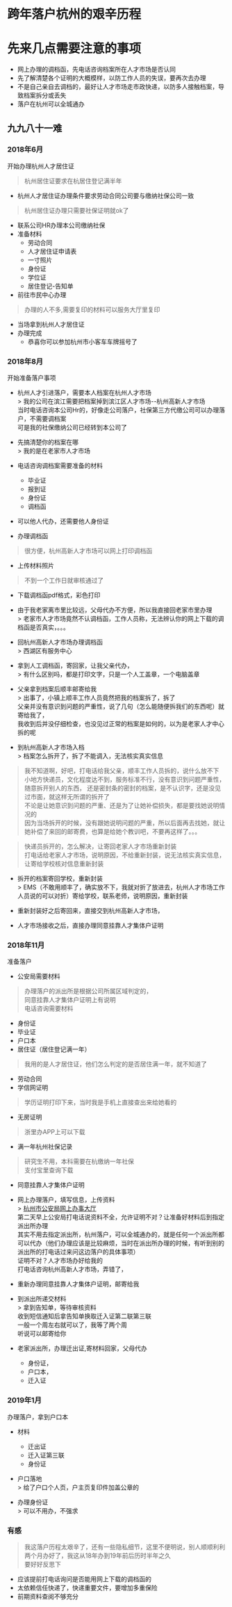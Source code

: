 # 跨年落户杭州的艰辛历程

# 先来几点需要注意的事项
* 网上办理的调档函，先电话咨询档案所在人才市场是否认同
* 先了解清楚各个证明的大概模样，以防工作人员的失误，要再次去办理
* 不是自己亲自去调档的，最好让人才市场走市政快递，以防多人接触档案，导致档案拆分或丢失
* 落户在杭州可以全城通办
## 九九八十一难
### 2018年6月
开始办理杭州人才居住证
> 杭州居住证要求在杭居住登记满半年

* 杭州人才居住证办理条件要求劳动合同公司要与缴纳社保公司一致
> 杭州居住证办理只需要社保证明就ok了

  * 联系公司HR办理本公司缴纳社保
* 准备材料
  * 劳动合同
  * 人才居住证申请表
  * 一寸照片
  * 身份证
  * 学位证
  * 居住登记-告知单
* 前往市民中心办理
> 办理的人不多,需要复印的材料可以服务大厅里复印

  * 当场拿到杭州人才居住证
* 办理完成
  * 恭喜你可以参加杭州市小客车车牌摇号了
### 2018年8月
开始准备落户事项
* 杭州人才引进落户，需要本人档案在杭州人才市场<br />> 我的公司在滨江需要把档案掉到滨江区人才市场--杭州高新人才市场<br />
当时电话咨询本公司Hr的，好像走公司落户，社保第三方代缴公司可以办理落户，不需要调档案<br />
可是我的社保缴纳公司已经转到本公司了


* 先搞清楚你的档案在哪<br />> 我的是在老家市人才市场


* 电话咨询调档案需要准备的材料
  * 毕业证
  * 报到证
  * 身份证
  * 调档函
* 可以他人代办，还需要他人身份证<br />
* 办理调档函
> 很方便，杭州高新人才市场可以网上打印调档函

  * 上传材料照片
> 不到一个工作日就审核通过了


  * 下载调档函pdf格式，彩色打印
* 由于我老家离市里比较远，父母代办不方便，所以我直接回老家市里办理<br />> 老家市人才市场竟然不认调档函，工作人员称，无法辨认你的网上下载的调档函是否真实，。。。


* 回杭州高新人才市场办理调档函<br />> 西湖区有服务中心


* 拿到人工调档函，寄回家，让我父亲代办，<br />> 有什么区别吗，都是打印文字，只是一个人工盖章，一个电脑盖章


* 父亲拿到档案后顺丰邮寄给我<br />> 出事了，小镇上顺丰工作人员竟然把我的档案拆了，拆了<br />
父亲并没有意识到问题的严重性，说了几句（怎么能随便拆我们的东西呢）就寄给我了，<br />
我收到后并没仔细检查，也没见过正常的档案是如何的，以为是老家人才中心拆的呢


* 到杭州高新人才市场入档<br />> 档案怎么拆开了，拆了不能调入，无法核实真实信息

> 我不知道啊，好吧，打电话给我父亲，顺丰工作人员拆的，说什么放不下<br />
小地方快递员，文化程度达不到，服务标准不行，没有意识到问题严重性，随意拆开别人的东西，  还是密封条的密封的档案，是不认识字，还是没见过市面，就这样无所谓的拆开了<br />
不论是让她意识到问题的严重、还是为了让她补偿损失，都是要找她说明情况的<br />
因为当场拆开的时候，没有跟她说明问题的严重，所以后面再去找她，就让她补偿了来回的邮寄费，也算是给她个教训吧，不要再这样了。。。

> 快递员拆开的，怎么解决，让寄回老家人才市场重新封装<br />
打电话给老家人才市场，说明原因，不给重新封装，说无法核实真实信息，让寄给学校核对信息重新封装


* 拆开的档案寄回学校，重新封装<br />> EMS（不敢用顺丰了，确实放不下，我就对折了放进去，杭州人才市场工作人员说的可以对折）寄给学校，联系老师，说明原因，重新封装


* 重新封装好之后寄回来，直接交到杭州高新人才市场，<br />
* 人才市场接收之后，直接办理同意挂靠人才集体户证明<br />
### 2018年11月
准备落户
* 公安局需要材料
> 办理落户的派出所是根据公司所属区域判定的，<br />
同意挂靠人才集体户证明上有说明<br />
电话咨询需要材料

  * 身份证
  * 毕业证
  * 户口本
  * 居住证（居住登记满一年）
> 我用的是人才居住证，他们怎么判定的是否居住满一年，就不知道了


  * 劳动合同
  * 学信网证明
> 学历证明打印下来，当时我是手机上直接查出来给她看的


  * 无房证明
> 浙里办APP上可以下载


  * 满一年杭州社保记录
> 研究生不用，本科需要在杭缴纳一年社保<br />
支付宝里查询下载


  * 同意挂靠人才集体户证明
* 网上办理落户，填写信息，上传资料<br />> [杭州市公安局网上办事大厅](http://service.hzpolice.gov.cn/MEMBER/RCYJ/RcyjSW.aspx?tp=rcyj)<br />
第二天早上公安局打电话说资料不全，允许证明不对？让准备好材料后到指定派出所办理<br />
其实不用去指定派出所，杭州落户，可以全城通办的，就是任何一个派出所都可以代办（他们办理应该是比较麻烦，当时在派出所办理的时候，有听到别的派出所的打电话过来问这边落户的具体事项）<br />
证明不对？人才市场办好给我的<br />
打电话咨询杭州高新人才市场，弄错了，


* 重新办理同意挂靠人才集体户证明，邮寄给我<br />
* 到派出所递交材料<br />> 拿到告知单，等待审核资料<br />
收到短信通知后拿告知单换取迁入证第二联第三联<br />
一般一个周左右就可以了，我等了两个周<br />
听说可以邮寄给你


* 老家派出所，办理迁出证,寄材料回家，父母代办
  * 身份证，
  * 户口本，
  * 迁入证
### 2019年1月
办理落户，拿到户口本
* 材料
  * 迁出证
  * 迁入证第三联
  * 身份证
* 户口落地<br />> 给了户口个人页，户主页复印件加盖公章的


* 办理身份证<br />> 可以不用办，不强求


### 有感
> 我这落户历程太艰辛了，还有一些隐私细节，这里不便明说，别人顺顺利利两个月办好了，我这从18年办到19年前后历时半年之久<br />
要好好反思下

* 应该提前打电话询问是否能用网上下载的调档函的
* 太依赖信任快递了，快递重要文件，要增加多重保险
* 前期资料查阅不够充分
